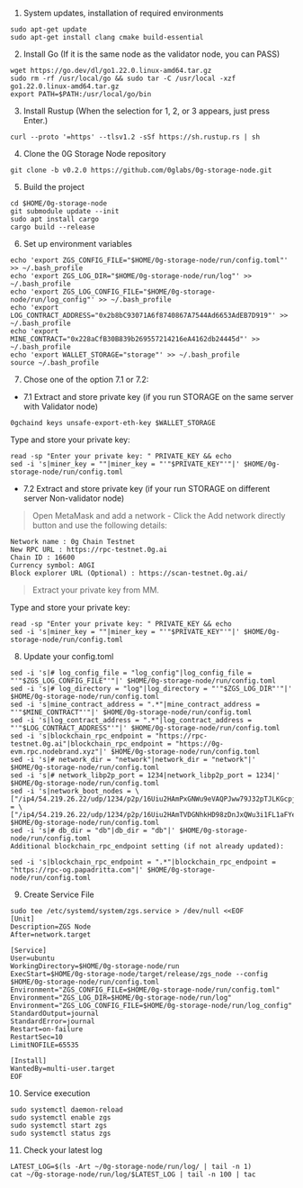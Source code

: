 1. System updates, installation of required environments
```
sudo apt-get update
sudo apt-get install clang cmake build-essential
```
2. Install Go (If it is the same node as the validator node, you can PASS)
```
wget https://go.dev/dl/go1.22.0.linux-amd64.tar.gz
sudo rm -rf /usr/local/go && sudo tar -C /usr/local -xzf go1.22.0.linux-amd64.tar.gz
export PATH=$PATH:/usr/local/go/bin
```
3. Install Rustup (When the selection for 1, 2, or 3 appears, just press Enter.)
```
curl --proto '=https' --tlsv1.2 -sSf https://sh.rustup.rs | sh
```
4. Clone the 0G Storage Node repository
```
git clone -b v0.2.0 https://github.com/0glabs/0g-storage-node.git
```
5. Build the project
```
cd $HOME/0g-storage-node
git submodule update --init
sudo apt install cargo
cargo build --release
```
6. Set up environment variables
```
echo 'export ZGS_CONFIG_FILE="$HOME/0g-storage-node/run/config.toml"' >> ~/.bash_profile
echo 'export ZGS_LOG_DIR="$HOME/0g-storage-node/run/log"' >> ~/.bash_profile
echo 'export ZGS_LOG_CONFIG_FILE="$HOME/0g-storage-node/run/log_config"' >> ~/.bash_profile
echo 'export LOG_CONTRACT_ADDRESS="0x2b8bC93071A6f8740867A7544Ad6653AdEB7D919"' >> ~/.bash_profile
echo 'export MINE_CONTRACT="0x228aCfB30B839b269557214216eA4162db24445d"' >> ~/.bash_profile
echo 'export WALLET_STORAGE="storage"' >> ~/.bash_profile
source ~/.bash_profile
```
7. Chose one of the option 7.1 or 7.2:

- 7.1 Extract and store private key (if you run STORAGE on the same server with Validator node)
```
0gchaind keys unsafe-export-eth-key $WALLET_STORAGE
```
Type and store your private key:
```
read -sp "Enter your private key: " PRIVATE_KEY && echo
sed -i 's|miner_key = ""|miner_key = "'"$PRIVATE_KEY"'"|' $HOME/0g-storage-node/run/config.toml
```
- 7.2 Extract and store private key (if your run STORAGE on different server Non-validator node)

>Open MetaMask and add a network - Click the Add network directly button and use the following details:
```
Network name : 0g Chain Testnet
New RPC URL : https://rpc-testnet.0g.ai
Chain ID : 16600
Currency symbol: A0GI
Block explorer URL (Optional) : https://scan-testnet.0g.ai/
```
>Extract your private key from MM.

Type and store your private key:
```
read -sp "Enter your private key: " PRIVATE_KEY && echo
sed -i 's|miner_key = ""|miner_key = "'"$PRIVATE_KEY"'"|' $HOME/0g-storage-node/run/config.toml
```
8. Update your config.toml
```
sed -i 's|# log_config_file = "log_config"|log_config_file = "'"$ZGS_LOG_CONFIG_FILE"'"|' $HOME/0g-storage-node/run/config.toml
sed -i 's|# log_directory = "log"|log_directory = "'"$ZGS_LOG_DIR"'"|' $HOME/0g-storage-node/run/config.toml
sed -i 's|mine_contract_address = ".*"|mine_contract_address = "'"$MINE_CONTRACT"'"|' $HOME/0g-storage-node/run/config.toml
sed -i 's|log_contract_address = ".*"|log_contract_address = "'"$LOG_CONTRACT_ADDRESS"'"|' $HOME/0g-storage-node/run/config.toml
sed -i 's|blockchain_rpc_endpoint = "https://rpc-testnet.0g.ai"|blockchain_rpc_endpoint = "https://0g-evm.rpc.nodebrand.xyz"|' $HOME/0g-storage-node/run/config.toml
sed -i 's|# network_dir = "network"|network_dir = "network"|' $HOME/0g-storage-node/run/config.toml
sed -i 's|# network_libp2p_port = 1234|network_libp2p_port = 1234|' $HOME/0g-storage-node/run/config.toml
sed -i 's|network_boot_nodes = \["/ip4/54.219.26.22/udp/1234/p2p/16Uiu2HAmPxGNWu9eVAQPJww79J32pTJLKGcpjRMb4Qb8xxKkyuG1","/ip4/52.52.127.117/udp/1234/p2p/16Uiu2HAm93Hd5azfhkGBbkx1zero3nYHvfjQYM2NtiW4R3r5bE2g"\]|network_boot_nodes = \["/ip4/54.219.26.22/udp/1234/p2p/16Uiu2HAmTVDGNhkHD98zDnJxQWu3i1FL1aFYeh9wiQTNu4pDCgps","/ip4/52.52.127.117/udp/1234/p2p/16Uiu2HAkzRjxK2gorngB1Xq84qDrT4hSVznYDHj6BkbaE4SGx9oS"\]|' $HOME/0g-storage-node/run/config.toml
sed -i 's|# db_dir = "db"|db_dir = "db"|' $HOME/0g-storage-node/run/config.toml
Additional blockchain_rpc_endpoint setting (if not already updated):
```
```
sed -i 's|blockchain_rpc_endpoint = ".*"|blockchain_rpc_endpoint = "https://rpc-og.papadritta.com"|' $HOME/0g-storage-node/run/config.toml
```
9. Create Service File
```
sudo tee /etc/systemd/system/zgs.service > /dev/null <<EOF
[Unit]
Description=ZGS Node
After=network.target

[Service]
User=ubuntu
WorkingDirectory=$HOME/0g-storage-node/run
ExecStart=$HOME/0g-storage-node/target/release/zgs_node --config $HOME/0g-storage-node/run/config.toml
Environment="ZGS_CONFIG_FILE=$HOME/0g-storage-node/run/config.toml"
Environment="ZGS_LOG_DIR=$HOME/0g-storage-node/run/log"
Environment="ZGS_LOG_CONFIG_FILE=$HOME/0g-storage-node/run/log_config"
StandardOutput=journal
StandardError=journal
Restart=on-failure
RestartSec=10
LimitNOFILE=65535

[Install]
WantedBy=multi-user.target
EOF
```
10. Service execution
```
sudo systemctl daemon-reload
sudo systemctl enable zgs
sudo systemctl start zgs
sudo systemctl status zgs
```
11. Check your latest log
```
LATEST_LOG=$(ls -Art ~/0g-storage-node/run/log/ | tail -n 1)
cat ~/0g-storage-node/run/log/$LATEST_LOG | tail -n 100 | tac
```
